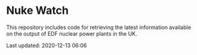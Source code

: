 # Nuke Watch

This repository includes code for retrieving the latest information available on the output of EDF nuclear power plants in the UK.

Last updated: 2020-12-13 06:06
